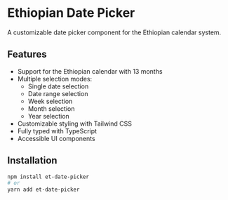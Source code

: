 # Ethiopian Date Picker

A customizable date picker component for the Ethiopian calendar system.

## Features

- Support for the Ethiopian calendar with 13 months
- Multiple selection modes:
  - Single date selection
  - Date range selection
  - Week selection
  - Month selection
  - Year selection
- Customizable styling with Tailwind CSS
- Fully typed with TypeScript
- Accessible UI components

## Installation

```bash
npm install et-date-picker
# or
yarn add et-date-picker

